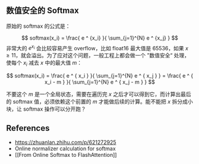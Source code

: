 ## 数值安全的 Softmax

原始的 softmax 的公式是：

$$
 softmax(x_i) = \frac{ e ^ {x_i} }{ \sum_{j=1}^{N} e ^ {x_j} }
$$
非常大的 $e ^ {x_i}$ 会比较容易产生 overflow，比如 float16 最大值是 65536，如果 $x \ge 11$，就会溢出。为了应对这个问题，一般工程上都会做一个 ”数值安全“ 处理，使每个 $x_i$ 减去 $x$ 中的最大值 $m$：
	
$$ 
softmax(x_i) =
  \frac{ e ^ { x_i } }{ \sum_{j=1}^{N} e ^ { x_j }  } = 
  \frac{ e ^ { x_i  - m } }{ \sum_{j=1}^{N} e ^ { x_j - m }  }
$$

不要这个 $m$ 是一个全局状态，需要在遍历完 $x$ 之后才可以得到它，而计算出最后的 softmax 值，必须依赖这个前置的 $m$ 才能做后续的计算。能不能把 $x$ 拆分成小块，让 softmax 操作可以分开跑？
 

## References
- https://zhuanlan.zhihu.com/p/621272925
- Online normalizer calculation for softmax
- [[From Online Softmax to FlashAttention]]


